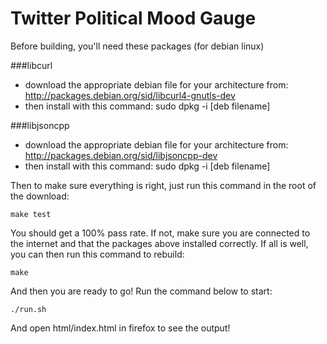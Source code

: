 # Twitter Political Mood Gauge

Before building, you'll need these packages (for debian linux)

###libcurl

* download the appropriate debian file for your architecture from: http://packages.debian.org/sid/libcurl4-gnutls-dev
* then install with this command:
	sudo dpkg -i [deb filename]

###libjsoncpp

* download the appropriate debian file for your architecture from: http://packages.debian.org/sid/libjsoncpp-dev
* then install with this command:
	sudo dpkg -i [deb filename]

Then to make sure everything is right, just run this command in the root of the download:

	make test

You should get a 100% pass rate. If not, make sure you are connected to the internet and that the packages above installed correctly. If all is well, you can then run this command to rebuild:

	make

And then you are ready to go! Run the command below to start:

	./run.sh

And open html/index.html in firefox to see the output!
